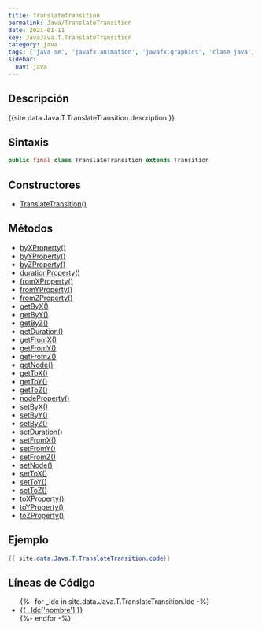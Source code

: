 ```yaml
---
title: TranslateTransition
permalink: Java/TranslateTransition
date: 2021-01-11
key: JavaJava.T.TranslateTransition
category: java
tags: ['java se', 'javafx.animation', 'javafx.graphics', 'clase java', 'JavaFX 2.0']
sidebar: 
  nav: java
---
```


## Descripción
{{site.data.Java.T.TranslateTransition.description }}

## Sintaxis
~~~java
public final class TranslateTransition extends Transition
~~~

## Constructores
* [TranslateTransition()](/Java/TranslateTransition/TranslateTransition/)

## Métodos
* [byXProperty()](/Java/TranslateTransition/byXProperty)
* [byYProperty()](/Java/TranslateTransition/byYProperty)
* [byZProperty()](/Java/TranslateTransition/byZProperty)
* [durationProperty()](/Java/TranslateTransition/durationProperty)
* [fromXProperty()](/Java/TranslateTransition/fromXProperty)
* [fromYProperty()](/Java/TranslateTransition/fromYProperty)
* [fromZProperty()](/Java/TranslateTransition/fromZProperty)
* [getByX()](/Java/TranslateTransition/getByX)
* [getByY()](/Java/TranslateTransition/getByY)
* [getByZ()](/Java/TranslateTransition/getByZ)
* [getDuration()](/Java/TranslateTransition/getDuration)
* [getFromX()](/Java/TranslateTransition/getFromX)
* [getFromY()](/Java/TranslateTransition/getFromY)
* [getFromZ()](/Java/TranslateTransition/getFromZ)
* [getNode()](/Java/TranslateTransition/getNode)
* [getToX()](/Java/TranslateTransition/getToX)
* [getToY()](/Java/TranslateTransition/getToY)
* [getToZ()](/Java/TranslateTransition/getToZ)
* [nodeProperty()](/Java/TranslateTransition/nodeProperty)
* [setByX()](/Java/TranslateTransition/setByX)
* [setByY()](/Java/TranslateTransition/setByY)
* [setByZ()](/Java/TranslateTransition/setByZ)
* [setDuration()](/Java/TranslateTransition/setDuration)
* [setFromX()](/Java/TranslateTransition/setFromX)
* [setFromY()](/Java/TranslateTransition/setFromY)
* [setFromZ()](/Java/TranslateTransition/setFromZ)
* [setNode()](/Java/TranslateTransition/setNode)
* [setToX()](/Java/TranslateTransition/setToX)
* [setToY()](/Java/TranslateTransition/setToY)
* [setToZ()](/Java/TranslateTransition/setToZ)
* [toXProperty()](/Java/TranslateTransition/toXProperty)
* [toYProperty()](/Java/TranslateTransition/toYProperty)
* [toZProperty()](/Java/TranslateTransition/toZProperty)

## Ejemplo
~~~java
{{ site.data.Java.T.TranslateTransition.code}}
~~~

## Líneas de Código
<ul>
{%- for _ldc in site.data.Java.T.TranslateTransition.ldc -%}
   <li>
       <a href="{{_ldc['url'] }}">{{ _ldc['nombre'] }}</a>
   </li>
{%- endfor -%}
</ul>
